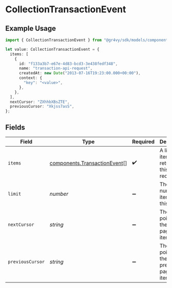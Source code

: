 # CollectionTransactionEvent

## Example Usage

```typescript
import { CollectionTransactionEvent } from "@gr4vy/sdk/models/components";

let value: CollectionTransactionEvent = {
  items: [
    {
      id: "f133a3b7-e67e-4d83-bcd3-3e438fedf348",
      name: "transaction-api-request",
      createdAt: new Date("2013-07-16T19:23:00.000+00:00"),
      context: {
        "key": "<value>",
      },
    },
  ],
  nextCursor: "ZXhhbXBsZTE",
  previousCursor: "Xkjss7asS",
};
```

## Fields

| Field                                                                        | Type                                                                         | Required                                                                     | Description                                                                  | Example                                                                      |
| ---------------------------------------------------------------------------- | ---------------------------------------------------------------------------- | ---------------------------------------------------------------------------- | ---------------------------------------------------------------------------- | ---------------------------------------------------------------------------- |
| `items`                                                                      | [components.TransactionEvent](../../models/components/transactionevent.md)[] | :heavy_check_mark:                                                           | A list of items returned for this request.                                   |                                                                              |
| `limit`                                                                      | *number*                                                                     | :heavy_minus_sign:                                                           | The number of items for this page.                                           | 20                                                                           |
| `nextCursor`                                                                 | *string*                                                                     | :heavy_minus_sign:                                                           | The cursor pointing at the next page of items.                               | ZXhhbXBsZTE                                                                  |
| `previousCursor`                                                             | *string*                                                                     | :heavy_minus_sign:                                                           | The cursor pointing at the previous page of items.                           | Xkjss7asS                                                                    |